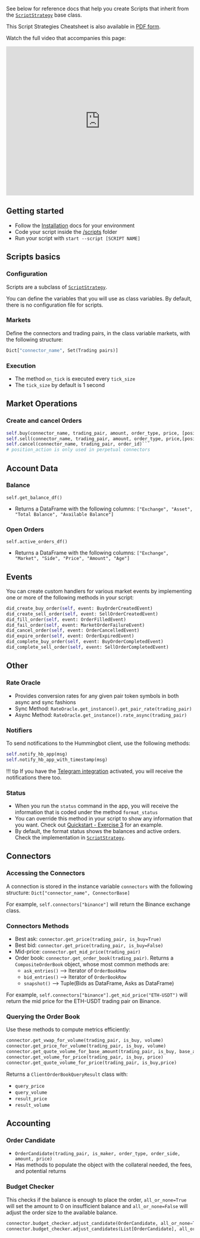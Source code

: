See below for reference docs that help you create Scripts that inherit from the [`ScriptStrategy`](https://github.com/hummingbot/hummingbot/blob/master/hummingbot/strategy/script_strategy_base.py) base class.

This Script Strategies Cheatsheet is also available in [PDF form](./cheatsheet.pdf).

Watch the full video that accompanies this page:

<iframe style="width:100%; min-height:400px;" src="https://www.youtube.com/embed/GTxBKeq52vw" frameborder="0" allow="accelerometer; autoplay; encrypted-media; gyroscope; picture-in-picture" allowfullscreen></iframe>


## Getting started

- Follow the [Installation](/installation) docs for your environment
- Code your script inside the [/scripts](https://github.com/hummingbot/hummingbot/tree/master/scripts) folder
- Run your script with `start --script [SCRIPT NAME]`

## Scripts basics

### Configuration

Scripts are a subclass of [`ScriptStrategy`](https://github.com/hummingbot/hummingbot/blob/master/hummingbot/strategy/script_strategy_base.py).

You can define the variables that you will use as class variables. By default, there is no configuration file for scripts.

### Markets

Define the connectors and trading pairs, in the class variable markets, with the following structure:

```python
Dict["connector_name", Set(Trading pairs)]
```

### Execution

- The method `on_tick` is executed every `tick_size`
- The `tick_size` by default is 1 second

## Market Operations

### Create and cancel Orders

```python
self.buy(connector_name, trading_pair, amount, order_type, price, [position_action])
self.sell(connector_name, trading_pair, amount, order_type, price,[position_action])
self.cancel(connector_name, trading_pair, order_id)```
# position_action is only used in perpetual connectors
```

## Account Data

### Balance

`self.get_balance_df()`

* Returns a DataFrame with the following columns: `["Exchange", "Asset", "Total Balance", "Available Balance"]`

### Open Orders

`self.active_orders_df()`

* Returns a DataFrame with the following columns: `["Exchange", "Market", "Side", "Price", "Amount", "Age"]`

## Events

You can create custom handlers for various market events by implementing one or more of the following methods in your script:

```python
did_create_buy_order(self, event: BuyOrderCreatedEvent)
did_create_sell_order(self, event: SellOrderCreatedEvent)
did_fill_order(self, event: OrderFilledEvent)
did_fail_order(self, event: MarketOrderFailureEvent)
did_cancel_order(self, event: OrderCancelledEvent)
did_expire_order(self, event: OrderExpiredEvent)
did_complete_buy_order(self, event: BuyOrderCompletedEvent)
did_complete_sell_order(self, event: SellOrderCompletedEvent)
```


## Other

### Rate Oracle

- Provides conversion rates for any given pair token symbols in both async and sync fashions
- Sync Method: `RateOracle.get_instance().get_pair_rate(trading_pair)`
- Async Method: `RateOracle.get_instance().rate_async(trading_pair)`

### Notifiers

To send notifications to the Hummingbot client, use the following methods:

```python
self.notify_hb_app(msg)
self.notify_hb_app_with_timestamp(msg)
```

!!! tip
    If you have the [Telegram integration](/global-configs/telegram/) activated, you will receive the notifications there too.

### Status

- When you run the `status` command in the app, you will receive the information that is coded under the method `format_status`
- You can override this method in your script to show any information that you want. Check out [Quickstart - Exercise 3](../getting-started/custom-script/custom-pmm-3.md) for an example.
- By default, the format status shows the balances and active orders. Check the implementation in [`ScriptStrategy`](https://github.com/hummingbot/hummingbot/blob/master/hummingbot/strategy/script_strategy_base.py).

## Connectors

### Accessing the Connectors

A connection is stored in the instance variable `connectors` with the following structure: `Dict["connector_name", ConnectorBase]`

For example, `self.connectors["binance"]` will return the Binance exchange class.

### Connectors Methods

- Best ask: `connector.get_price(trading_pair, is_buy=True)`
- Best bid: `connector.get_price(trading_pair, is_buy=False)`
- Mid-price: `connector.get_mid_price(trading_pair)`
- Order book: `connector.get_order_book(trading_pair)`. Returns a `CompositeOrderBook` object, whose most common methods are:
    - `ask_entries()` --> Iterator of `OrderBookRow`
    - `bid_entries()` --> Iterator of `OrderBookRow`
    - `snapshot()` --> Tuple(Bids as DataFrame, Asks as DataFrame)

For example, `self.connectors["binance"].get_mid_price("ETH-USDT")` will return the mid price for the ETH-USDT trading pair on Binance.

### Querying the Order Book

Use these methods to compute metrics efficiently:

```python
connector.get_vwap_for_volume(trading_pair, is_buy, volume)
connector.get_price_for_volume(trading_pair, is_buy, volume)
connector.get_quote_volume_for_base_amount(trading_pair, is_buy, base_amount)
connector.get_volume_for_price(trading_pair, is_buy, price)
connector.get_quote_volume_for_price(trading_pair, is_buy,price)
```

Returns a `ClientOrderBookQueryResult` class with:

- `query_price`
- `query_volume`
- `result_price`
- `result_volume`

## Accounting

### Order Candidate

- `OrderCandidate(trading_pair, is_maker, order_type, order_side, amount, price)`
- Has methods to populate the object with the collateral needed, the fees, and potential returns

### Budget Checker

This checks if the balance is enough to place the order, `all_or_none=True` will set the amount to 0 on insufficient balance and `all_or_none=False` will adjust the order size to the available balance.

```python
connector.budget_checker.adjust_candidate(OrderCandidate, all_or_none=True)
connector.budget_checker.adjust_candidates(List[OrderCandidate], all_or_none=True)
```
